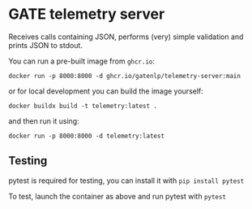 # GATE telemetry server

Receives calls containing JSON, performs (very) simple validation and prints JSON to stdout.

You can run a pre-built image from `ghcr.io`:

```
docker run -p 8000:8000 -d ghcr.io/gatenlp/telemetry-server:main
```

or for local development you can build the image yourself:

```
docker buildx build -t telemetry:latest .
```

and then run it using:

```
docker run -p 8000:8000 -d telemetry:latest
```

## Testing
pytest is required for testing, you can install it with `pip install pytest`

To test, launch the container as above and run pytest with `pytest`
